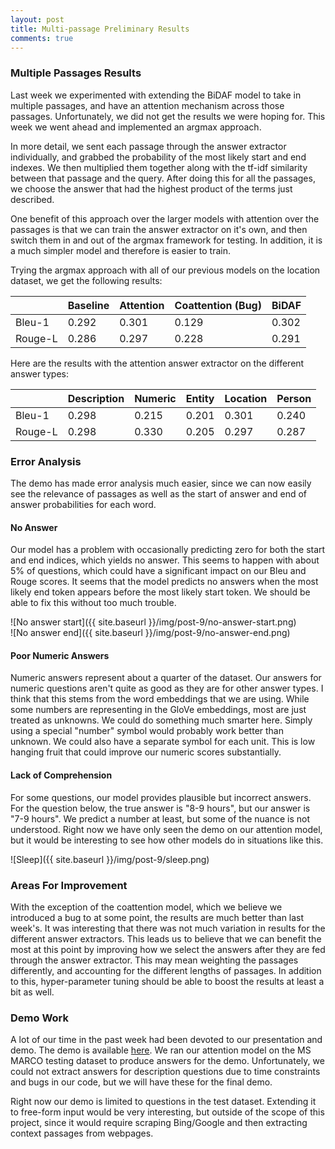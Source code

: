 ```yaml
---
layout: post
title: Multi-passage Preliminary Results
comments: true
---
```



### [](#header-3)Multiple Passages Results
Last week we experimented with extending the BiDAF model to take in multiple passages, and have an attention mechanism across those passages. Unfortunately, we did not get the results we were hoping for. This week we went ahead and implemented an argmax approach. 

In more detail, we sent each passage through the answer extractor individually, and grabbed the probability of the most likely start and end indexes. We then multiplied them together along with the tf-idf similarity between that passage and the query. After doing this for all the passages, we choose the answer that had the highest product of the terms just described. 

One benefit of this approach over the larger models with attention over the passages is that we can train the answer extractor on it's own, and then switch them in and out of the argmax framework for testing. In addition, it is a much simpler model and therefore is easier to train.

Trying the argmax approach with all of our previous models on the location dataset, we get the following results:

|         | Baseline | Attention | Coattention (Bug) | BiDAF |
| ------- | -------- | --------- | ----------------- | ----- |
| Bleu-1  |   0.292  |   0.301   |       0.129       | 0.302 | 
| Rouge-L |   0.286  |   0.297   |       0.228       | 0.291 | 

Here are the results with the attention answer extractor on the different answer types:

|         | Description | Numeric | Entity | Location | Person |
| ------- | ----------- | ------- |------- | -------- | ------ |
| Bleu-1  |   0.298     |  0.215  | 0.201  |  0.301   |  0.240 | 
| Rouge-L |   0.298     |  0.330  | 0.205  |  0.297   |  0.287 | 



### [](#header-3)Error Analysis

The demo has made error analysis much easier, since we can now easily see the
relevance of passages as well as the start of answer and end of answer probabilities
for each word.

#### [](#header-4)No Answer

Our model has a problem with occasionally predicting zero for both the start and
end indices, which yields no answer. This seems to happen with about 5% of questions,
which could have a significant impact on our Bleu and Rouge scores. It seems that
the model predicts no answers when the most likely end token appears before the most
likely start token. We should be able to fix this without too much trouble.

![No answer start]({{ site.baseurl }}/img/post-9/no-answer-start.png)<br/>
![No answer end]({{ site.baseurl }}/img/post-9/no-answer-end.png)<br/>

#### [](#header-4)Poor Numeric Answers

Numeric answers represent about a quarter of the dataset. Our answers for numeric
questions aren't quite as good as they are for other answer types. I think that
this stems from the word embeddings that we are using. While some numbers are
representing in the GloVe embeddings, most are just treated as unknowns.
We could do something much smarter here. Simply using a special "number" symbol
would probably work better than unknown. We could also have a separate symbol
for each unit. This is low hanging fruit that could improve our numeric scores
substantially.

#### [](#header-4)Lack of Comprehension

For some questions, our model provides plausible but incorrect answers. For the question
below, the true answer is "8-9 hours", but our answer is "7-9 hours". We predict a number
at least, but some of the nuance is not understood. Right now we have only seen the demo
on our attention model, but it would be interesting to see how other models do in
situations like this.

![Sleep]({{ site.baseurl }}/img/post-9/sleep.png)<br/>

### [](#header-3)Areas For Improvement

With the exception of the coattention model, which we believe we introduced a bug to at some point, the results are much better than last week's. It was interesting that there was not much variation in results for the different answer extractors. This leads us to believe that we can benefit the most at this point by improving how we select the answers after they are fed through the answer extractor. This may mean weighting the passages differently, and accounting for the different lengths of passages. In addition to this, hyper-parameter tuning should be able to boost the results at least a bit as well.

### [](#header-3)Demo Work

A lot of our time in the past week had been devoted to our presentation and demo.
The demo is available [here](https://tgilbrough.github.io/cse481n-blog/demo/).
We ran our attention model on the MS MARCO testing dataset to produce answers
for the demo. Unfortunately, we could not extract answers for description questions
due to time constraints and bugs in our code, but we will have these for the final demo.

Right now our demo is limited to questions in the test dataset. Extending it to
free-form input would be very interesting, but outside of the scope of this project,
since it would require scraping Bing/Google and then extracting context passages
from webpages.

